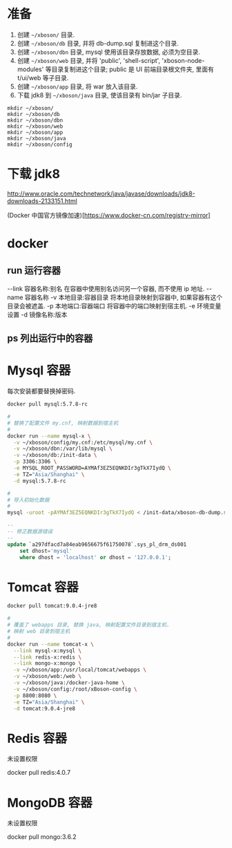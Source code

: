 # 准备

1. 创建 `~/xboson/` 目录.
2. 创建 `~/xboson/db` 目录, 并将 db-dump.sql 复制进这个目录.
2. 创建 `~/xboson/dbn` 目录, mysql 使用该目录存放数据, 必须为空目录.
3. 创建 `~/xboson/web` 目录, 并将 'public', 'shell-script', 'xboson-node-modules' 等目录复制进这个目录; public 是 UI 前端目录根文件夹, 里面有 t/ui/web 等子目录.
4. 创建 `~/xboson/app` 目录, 将 war 放入该目录.
5. 下载 jdk8 到 `~/xboson/java` 目录, 使该目录有 bin/jar 子目录.

```shell
mkdir ~/xboson/
mkdir ~/xboson/db
mkdir ~/xboson/dbn
mkdir ~/xboson/web
mkdir ~/xboson/app
mkdir ~/xboson/java
mkdir ~/xboson/config
```

# 下载 jdk8
http://www.oracle.com/technetwork/java/javase/downloads/jdk8-downloads-2133151.html


(Docker 中国官方镜像加速)[https://www.docker-cn.com/registry-mirror]


# docker

## run 运行容器

--link 容器名称:别名    在容器中使用别名访问另一个容器, 而不使用 ip 地址.
--name 容器名称
-v 本地目录:容器目录    将本地目录映射到容器中, 如果容器有这个目录会被遮盖.
-p 本地端口:容器端口    将容器中的端口映射到宿主机.
-e 环境变量设置
-d 镜像名称:版本

## ps 列出运行中的容器


# Mysql 容器

每次安装都要替换掉密码.

```sh
docker pull mysql:5.7.8-rc

#
# 替换了配置文件 my.cnf, 映射数据到宿主机
#
docker run --name mysql-x \
  -v ~/xboson/config/my.cnf:/etc/mysql/my.cnf \
  -v ~/xboson/dbn:/var/lib/mysql \
  -v ~/xboson/db:/init-data \
  -p 3306:3306 \
  -e MYSQL_ROOT_PASSWORD=AYMAf3EZ5EQNKDIr3gTkX7IydQ \
  -e TZ="Asia/Shanghai" \
  -d mysql:5.7.8-rc

#
# 导入初始化数据
#
mysql -uroot -pAYMAf3EZ5EQNKDIr3gTkX7IydQ < /init-data/xboson-db-dump.sql  
```


```sql
--
-- 修正数据源错误
--
update `a297dfacd7a84eab9656675f61750078`.sys_pl_drm_ds001 
    set dhost='mysql' 
    where dhost = 'localhost' or dhost = '127.0.0.1';
```


# Tomcat 容器

```sh
docker pull tomcat:9.0.4-jre8

#
# 覆盖了 webapps 目录, 替换 java, 映射配置文件目录到宿主机.
# 映射 web 目录到宿主机
#
docker run --name tomcat-x \
  --link mysql-x:mysql \
  --link redis-x:redis \
  --link mongo-x:mongo \
  -v ~/xboson/app:/usr/local/tomcat/webapps \
  -v ~/xboson/web:/web \
  -v ~/xboson/java:/docker-java-home \
  -v ~/xboson/config:/root/xBoson-config \
  -p 8800:8080 \
  -e TZ="Asia/Shanghai" \
  -d tomcat:9.0.4-jre8
```


# Redis 容器

未设置权限

docker pull redis:4.0.7


# MongoDB 容器

未设置权限

docker pull mongo:3.6.2